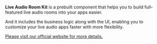 **Live Audio Room Kit** is a prebuilt component that helps you to build full-featured live audio rooms into your apps easier.

And it includes the business logic along with the UI, enabling you to customize your live audio apps faster with more flexibility. 

[Please visit our official website for more details.](https://docs.zegocloud.com/article/15072)